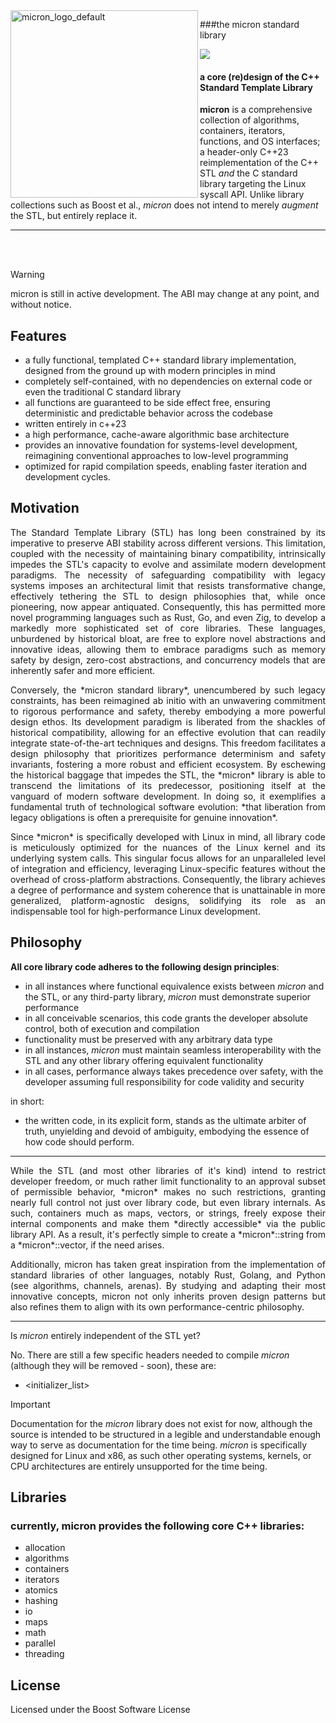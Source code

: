 <img align="left" style="width:300px" src="https://github.com/user-attachments/assets/b66231f3-655b-4106-a111-7f72dc38b2b9" alt="micron_logo_default" width="300"/> 

<div align="left">

###the micron standard library 

  <img src="https://img.shields.io/badge/version-indev-green">

#### a core (re)design of the C++ Standard Template Library

**micron** is a comprehensive collection of algorithms, containers, iterators, functions, and OS interfaces; a header-only C++23 reimplementation of the C++ STL *and* the C standard library targeting the Linux syscall API.
Unlike library collections such as Boost et al., *micron* does not intend to merely *augment* the STL, but entirely replace it.

</div>



------

<br/>

<br/>


> [!WARNING]
> micron is still in active development. The ABI may change at any point, and without notice.




Features
--------
  - a fully functional, templated C++ standard library implementation, designed from the ground up with modern principles in mind
  - completely self-contained, with no dependencies on external code or even the traditional C standard library
  - all functions are guaranteed to be side effect free, ensuring deterministic and predictable behavior across the codebase
  - written entirely in c++23
  - a high performance, cache-aware algorithmic base architecture
  - provides an innovative foundation for systems-level development, reimagining conventional approaches to low-level programming
  - optimized for rapid compilation speeds, enabling faster iteration and development cycles.

Motivation
----------

<p align="justify"> 
The Standard Template Library (STL) has long been constrained by its imperative to preserve ABI stability across different versions. This limitation, coupled with the necessity of maintaining binary compatibility, intrinsically impedes the STL's capacity to evolve and assimilate modern development paradigms. The necessity of safeguarding compatibility with legacy systems imposes an architectural limit that resists transformative change, effectively tethering the STL to design philosophies that, while once pioneering, now appear antiquated. Consequently, this has permitted more novel programming languages such as Rust, Go, and even Zig, to develop a markedly more sophisticated set of core libraries. These languages, unburdened by historical bloat, are free to explore novel abstractions and innovative ideas, allowing them to embrace paradigms such as memory safety by design, zero-cost abstractions, and concurrency models that are inherently safer and more efficient.</p>

<p align="justify"> 
Conversely, the *micron standard library*, unencumbered by such legacy constraints, has been reimagined ab initio with an unwavering commitment to rigorous performance and safety, thereby embodying a more powerful design ethos. Its development paradigm is liberated from the shackles of historical compatibility, allowing for an effective evolution that can readily integrate state-of-the-art techniques and designs. This freedom facilitates a design philosophy that prioritizes performance determinism and safety invariants, fostering a more robust and efficient ecosystem. By eschewing the historical baggage that impedes the STL, the *micron* library is able to transcend the limitations of its predecessor, positioning itself at the vanguard of modern software development. In doing so, it exemplifies a fundamental truth of technological software evolution: *that liberation from legacy obligations is often a prerequisite for genuine innovation*.</p>

<p align="justify"> 
Since *micron* is specifically developed with Linux in mind, all library code is meticulously optimized for the nuances of the Linux kernel and its underlying system calls. This singular focus allows for an unparalleled level of integration and efficiency, leveraging Linux-specific features without the overhead of cross-platform abstractions. Consequently, the library achieves a degree of performance and system coherence that is unattainable in more generalized, platform-agnostic designs, solidifying its role as an indispensable tool for high-performance Linux development.</p>

Philosophy
----------

**All core library code adheres to the following design principles**:
- in all instances where functional equivalence exists between *micron* and the STL, or any third-party library, *micron* must demonstrate superior performance
- in all conceivable scenarios, this code grants the developer absolute control, both of execution and compilation
- functionality must be preserved with any arbitrary data type
- in all instances, *micron* must maintain seamless interoperability with the STL and any other library offering equivalent functionality
- in all cases, performance always takes precedence over safety, with the developer assuming full responsibility for code validity and security

in short:
- the written code, in its explicit form, stands as the ultimate arbiter of truth, unyielding and devoid of ambiguity, embodying the essence of how code should perform.

***

<p align="justify"> 
While the STL (and most other libraries of it's kind) intend to restrict developer freedom, or much rather limit functionality to an approval subset of permissible behavior, *micron* makes no such restrictions, granting nearly full control not just over library code, but even library internals. As such, containers much as maps, vectors, or strings, freely expose their internal components and make them *directly accessible* via the public library API. As a result, it's perfectly simple to create a *micron*::string<byte> from a *micron*::vector<struct custom_struct>, if the need arises.</p>

<p align="justify"> 
Additionally, micron has taken great inspiration from the implementation of standard libraries of other languages, notably Rust, Golang, and Python (see algorithms, channels, arenas). By studying and adapting their most innovative concepts, micron not only inherits proven design patterns but also refines them to align with its own performance-centric philosophy.</p>

***

Is *micron* entirely independent of the STL yet? 

No. There are still a few specific headers needed to compile *micron* (although they will be removed - soon), these are:
- \<initializer_list>



> [!IMPORTANT]
> Documentation for the *micron* library does not exist for now, although the source is intended to be structured in a legible and understandable enough way to serve as documentation for the time being. *micron* is specifically designed for Linux and x86, as such other operating systems, kernels, or CPU architectures are entirely unsupported for the time being.

 
Libraries
-----------

### currently, micron provides the following core C++ libraries:
- allocation
- algorithms
- containers
- iterators
- atomics
- hashing
- io
- maps
- math
- parallel
- threading 


## License
Licensed under the Boost Software License
